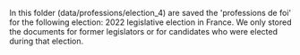 In this folder (data/professions/election_4) are saved the 'professions de foi' for the following election: 2022 legislative election in France. We only stored the documents for former legislators or for candidates who were elected during that election.
